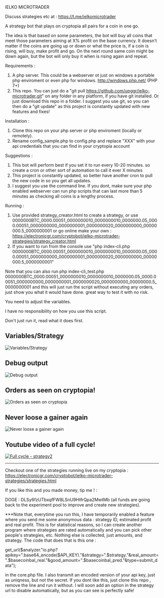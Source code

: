 IELKO MICROTRADER

Discuss strategies etc at : https://t.me/ielkomicrotrader

A strategy bot that plays on cryptopia all pairs for a coin in one go.

The idea is that based on some parameters, the bot will buy all coins that meet those parameters aiming at X% profit on the base currency. It doesn't matter if the coins are going up or down or what the price is, if a coin is rising, will buy, make profit and go. On the next round same coin might be down again, but the bot will only buy it when is rising again and repeat.

Requirements :
1. A php server. This could be a webserver ot just on windows a portable php enviroment or even php for windows. http://windows.php.net/ (PHP 7+)
2. This repo. You can just do a "git pull https://github.com/upggr/ielko-microtrader.git" on any folder in any platform, if you have git installed. Or just download this repo in a folder. I suggest you use git, so you can then do a "git update" as this project is constantly updated with new features and fixes!

Installation :
1. Clone this repo on your php server or php enviroment (locally or remotely).
2. Rename config_sample.php to config.php and replace "XXX" with your api credentials that you can find in your cryptopia account

Suggestions :
1. This bot will perform best if you set it to run every 10-20 minutes. so create a cron or other sort of automation to call it ever X minutes
2. This project is constantly updated, so better have another cron to pull the new code in so you get all updates.
3. I suggest you use the command line. If you dont, make sure your php enabled webserver can run php scripts that can last more than 5 minutes as checking all coins is a lengthy process.

Running :
1. Use provided strategy_creator.html to create a strategy, or use 0000000BTC_0000.00051_0000000010_0000000010_0000000.05_0000.00051_0000000000_0000000001_0000000020_0000000000_00000000.5_0000000001 or go online make your own : https://electronicgr.com/cryptobot/ielko-microtrader-strategies/strategy_creator.html
2. If you want to run from the console use "php index-cli.php 0000000BTC_0000.00051_0000000010_0000000010_0000000.05_0000.00051_0000000000_0000000001_0000000020_0000000000_00000000.5_0000000001"


Note that you can also run php index-cli_test.php 0000000BTC_0000.00051_0000000010_0000000010_0000000.05_0000.00051_0000000000_0000000001_0000000020_0000000000_00000000.5_0000000001  and this will just run the script without executing any orders, just show you what it would have done. great way to test it with no risk.


You need to adjust the variables.

I have no responsibility on how you use this script.

Don't just run it, read what it does first.


Variables/Strategy
---
![Variables/Strategy](https://github.com/upggr/ielko-microtrader/blob/master/screenshots/vars.png)


Debug output
---
![Debug output](https://github.com/upggr/ielko-microtrader/blob/master/screenshots/web.png)


Orders as seen on cryptopia!
---
![Orders as seen on cryptopia](https://github.com/upggr/ielko-microtrader/blob/master/screenshots/cryptopia.png)


Never loose a gainer again
---
![Never loose a gainer again](https://github.com/upggr/ielko-microtrader/blob/master/screenshots/gainers.png)


Youtube video of a full cycle!
---
[![Full cycle - strategy2](https://img.youtube.com/vi/-79Iq_Bf5FQ/0.jpg)](https://youtu.be/-79Iq_Bf5FQ)

---

Checkout one of the strategies running live on my cryptopia : https://electronicgr.com/cryptobot/ielko-microtrader-strategies/strategies.html


If you like this and you made money, tip me ! :

DOGE : DLSy6fzUTbxqfFW8LSnU9HtfrQpa2MwtMb   (all funds are going back to the experiment pool to improve and create new strategies).


***Note that, everytime you run this, I have temporarily enabled a feature where you send me some anonymous data : strategy ID, estimated profit and real profit. This is for statistical reasons, so I can create another program where strategies are rated automatically and you can pick other people's strategies, etc. Nothing else is collected, just amounts, and strategy.
The code that does that is this one :

get_url($analyzer."io.php?apikey=".base64_encode($API_KEY)."&strategy=".$strategy."&real_amount=".$basecoinbal_real."&good_amount=".$basecoinbal_pred."&type=submit_data");

in the core.php file. I also transmit an encoded version of your api key, just as uniqness, but not the secret. If you dont like this, just clone this repo , remove the line and run it without. I will soon add an option in the strategy url to disable automatically, but as you can see is perfectly safe!
